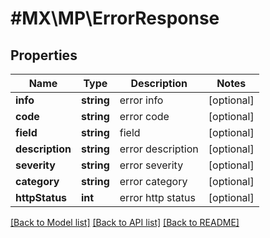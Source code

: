 # #MX\MP\ErrorResponse

## Properties

Name | Type | Description | Notes
------------ | ------------- | ------------- | -------------
**info** | **string** | error info | [optional]
**code** | **string** | error code | [optional]
**field** | **string** | field | [optional]
**description** | **string** | error description | [optional]
**severity** | **string** | error severity | [optional]
**category** | **string** | error category | [optional]
**httpStatus** | **int** | error http status | [optional]


[[Back to Model list]](../) [[Back to API list]](../../Api/MX/MP) [[Back to README]](../../README.md)
